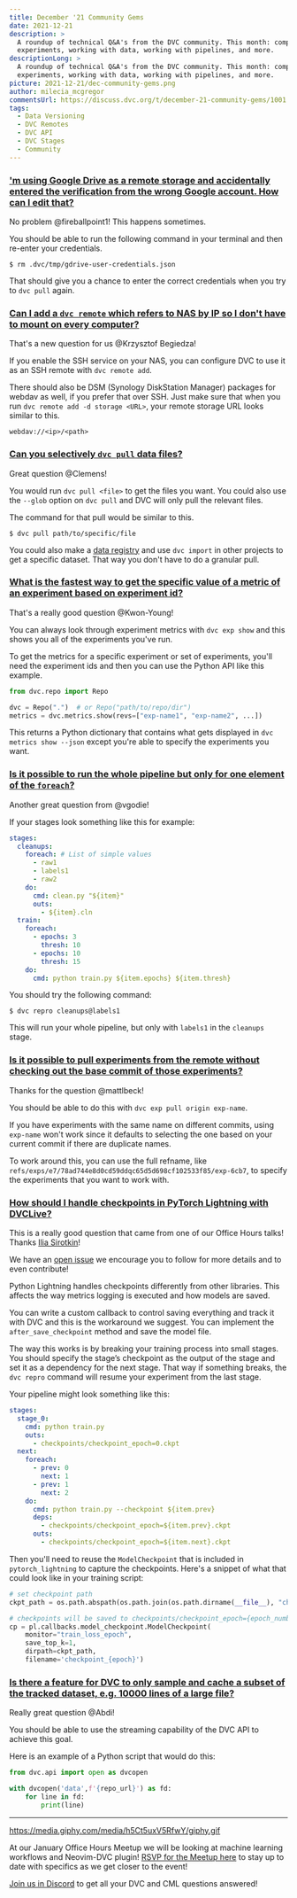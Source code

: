 ```yaml
---
title: December '21 Community Gems
date: 2021-12-21
description: >
  A roundup of technical Q&A's from the DVC community. This month: comparing
  experiments, working with data, working with pipelines, and more.
descriptionLong: >
  A roundup of technical Q&A's from the DVC community. This month: comparing
  experiments, working with data, working with pipelines, and more.
picture: 2021-12-21/dec-community-gems.png
author: milecia_mcgregor
commentsUrl: https://discuss.dvc.org/t/december-21-community-gems/1001
tags:
  - Data Versioning
  - DVC Remotes
  - DVC API
  - DVC Stages
  - Community
---
```


### ['m using Google Drive as a remote storage and accidentally entered the verification from the wrong Google account. How can I edit that?](https://discord.com/channels/485586884165107732/563406153334128681/908437162150739978)

No problem @fireballpoint1! This happens sometimes.

You should be able to run the following command in your terminal and then
re-enter your credentials.

```dvc
$ rm .dvc/tmp/gdrive-user-credentials.json
```

That should give you a chance to enter the correct credentials when you try to
`dvc pull` again.

### [Can I add a `dvc remote` which refers to NAS by IP so I don't have to mount on every computer?](https://discord.com/channels/485586884165107732/563406153334128681/912667503283564544)

That's a new question for us @Krzysztof Begiedza!

If you enable the SSH service on your NAS, you can configure DVC to use it as an
SSH remote with `dvc remote add`.

There should also be DSM (Synology DiskStation Manager) packages for webdav as
well, if you prefer that over SSH. Just make sure that when you run
`dvc remote add -d storage <URL>`, your remote storage URL looks similar to
this.

```
webdav://<ip>/<path>
```

### [Can you selectively `dvc pull` data files?](https://discord.com/channels/485586884165107732/563406153334128681/913713923667148850)

Great question @Clemens!

You would run `dvc pull <file>` to get the files you want. You could also use
the `--glob` option on `dvc pull` and DVC will only pull the relevant files.

The command for that pull would be similar to this.

```dvc
$ dvc pull path/to/specific/file
```

You could also make a
[data registry](https://dvc.org/doc/use-cases/data-registries) and use
`dvc import` in other projects to get a specific dataset. That way you don't
have to do a granular pull.

### [What is the fastest way to get the specific value of a metric of an experiment based on experiment id?](https://discord.com/channels/485586884165107732/563406153334128681/916328260856590346)

That's a really good question @Kwon-Young!

You can always look through experiment metrics with `dvc exp show` and this
shows you all of the experiments you've run.

To get the metrics for a specific experiment or set of experiments, you'll need
the experiment ids and then you can use the Python API like this example.

```python
from dvc.repo import Repo

dvc = Repo(".")  # or Repo("path/to/repo/dir")
metrics = dvc.metrics.show(revs=["exp-name1", "exp-name2", ...])
```

This returns a Python dictionary that contains what gets displayed in
`dvc metrics show --json` except you're able to specify the experiments you
want.

### [Is it possible to run the whole pipeline but only for one element of the `foreach`?](https://discord.com/channels/485586884165107732/563406153334128681/915986804577026088)

Another great question from @vgodie!

If your stages look something like this for example:

```yaml
stages:
  cleanups:
    foreach: # List of simple values
      - raw1
      - labels1
      - raw2
    do:
      cmd: clean.py "${item}"
      outs:
        - ${item}.cln
  train:
    foreach:
      - epochs: 3
        thresh: 10
      - epochs: 10
        thresh: 15
    do:
      cmd: python train.py ${item.epochs} ${item.thresh}
```

You should try the following command:

```dvc
$ dvc repro cleanups@labels1
```

This will run your whole pipeline, but only with `labels1` in the `cleanups`
stage.

### [Is it possible to pull experiments from the remote without checking out the base commit of those experiments?](https://discord.com/channels/485586884165107732/485596304961962003/910481311905505290)

Thanks for the question @mattlbeck!

You should be able to do this with `dvc exp pull origin exp-name`.

If you have experiments with the same name on different commits, using
`exp-name` won't work since it defaults to selecting the one based on your
current commit if there are duplicate names.

To work around this, you can use the full refname, like
`refs/exps/e7/78ad744e8d0cd59ddqc65d5d698cf102533f85/exp-6cb7`, to specify the
experiments that you want to work with.

### [How should I handle checkpoints in PyTorch Lightning with DVCLive?](https://drive.google.com/file/d/1t0wPowk-PUinNjV4xchrzPZh7xsI8i37/view?usp=sharing)

This is a really good question that came from one of our Office Hours talks!
Thanks [Ilia Sirotkin](https://www.linkedin.com/in/sirily/)!

We have an [open issue](https://github.com/iterative/dvclive/issues/170) we
encourage you to follow for more details and to even contribute!

Python Lightning handles checkpoints differently from other libraries. This
affects the way metrics logging is executed and how models are saved.

You can write a custom callback to control saving everything and track it with
DVC and this is the workaround we suggest. You can implement the
`after_save_checkpoint` method and save the model file.

The way this works is by breaking your training process into small stages. You
should specify the stage’s checkpoint as the output of the stage and set it as a
dependency for the next stage. That way if something breaks, the `dvc repro`
command will resume your experiment from the last stage.

Your pipeline might look something like this:

```yaml
stages:
  stage_0:
    cmd: python train.py
    outs:
      - checkpoints/checkpoint_epoch=0.ckpt
  next:
    foreach:
      - prev: 0
        next: 1
      - prev: 1
        next: 2
    do:
      cmd: python train.py --checkpoint ${item.prev}
      deps:
        - checkpoints/checkpoint_epoch=${item.prev}.ckpt
      outs:
        - checkpoints/checkpoint_epoch=${item.next}.ckpt
```

Then you'll need to reuse the `ModelCheckpoint` that is included in
`pytorch_lightning` to capture the checkpoints. Here's a snippet of what that
could look like in your training script:

```python
# set checkpoint path
ckpt_path = os.path.abspath(os.path.join(os.path.dirname(__file__), "checkpoints"))

# checkpoints will be saved to checkpoints/checkpoint_epoch={epoch_number}.ckpt
cp = pl.callbacks.model_checkpoint.ModelCheckpoint(
    monitor="train_loss_epoch",
    save_top_k=1,
    dirpath=ckpt_path,
    filename='checkpoint_{epoch}')
```

### [Is there a feature for DVC to only sample and cache a subset of the tracked dataset, e.g. 10000 lines of a large file?](https://discord.com/channels/485586884165107732/485596304961962003/917778575845900340)

Really great question @Abdi!

You should be able to use the streaming capability of the DVC API to achieve
this goal.

Here is an example of a Python script that would do this:

```python
from dvc.api import open as dvcopen

with dvcopen('data',f'{repo_url}') as fd:
    for line in fd:
        print(line)
```

---

https://media.giphy.com/media/h5Ct5uxV5RfwY/giphy.gif

At our January Office Hours Meetup we will be looking at machine learning
workflows and Neovim-DVC plugin!
[RSVP for the Meetup here](https://www.meetup.com/DVC-Community-Virtual-Meetups/events/282663146/)
to stay up to date with specifics as we get closer to the event!

[Join us in Discord](https://discord.com/invite/dvwXA2N) to get all your DVC and
CML questions answered!
